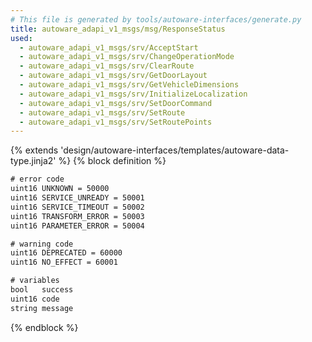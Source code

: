 ```yaml
---
# This file is generated by tools/autoware-interfaces/generate.py
title: autoware_adapi_v1_msgs/msg/ResponseStatus
used:
  - autoware_adapi_v1_msgs/srv/AcceptStart
  - autoware_adapi_v1_msgs/srv/ChangeOperationMode
  - autoware_adapi_v1_msgs/srv/ClearRoute
  - autoware_adapi_v1_msgs/srv/GetDoorLayout
  - autoware_adapi_v1_msgs/srv/GetVehicleDimensions
  - autoware_adapi_v1_msgs/srv/InitializeLocalization
  - autoware_adapi_v1_msgs/srv/SetDoorCommand
  - autoware_adapi_v1_msgs/srv/SetRoute
  - autoware_adapi_v1_msgs/srv/SetRoutePoints
---
```


{% extends 'design/autoware-interfaces/templates/autoware-data-type.jinja2' %}
{% block definition %}

```txt
# error code
uint16 UNKNOWN = 50000
uint16 SERVICE_UNREADY = 50001
uint16 SERVICE_TIMEOUT = 50002
uint16 TRANSFORM_ERROR = 50003
uint16 PARAMETER_ERROR = 50004

# warning code
uint16 DEPRECATED = 60000
uint16 NO_EFFECT = 60001

# variables
bool   success
uint16 code
string message
```

{% endblock %}
